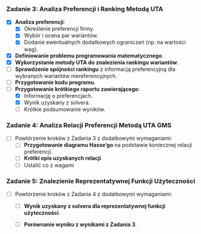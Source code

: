 ### Zadanie 3: Analiza Preferencji i Ranking Metodą UTA
- [X] **Analiza preferencji**:
  - [X] Określenie preferencji firmy.
  - [X] Wybór i ocena par wariantów.
  - [X] Dodanie ewentualnych dodatkowych ograniczeń (np. na wartości wag).
- [X] **Definiowanie problemu programowania matematycznego**.
- [X] **Wykorzystanie metody UTA do znalezienia rankingu wariantów**.
- [ ] **Sprawdzenie spójności rankingu** z informacją preferencyjną dla wybranych wariantów niereferencyjnych.
- [ ] **Przygotowanie kodu programu**.
- [ ] **Przygotowanie krótkiego raportu zawierającego**:
  - [X] Informację o preferencjach.
  - [X] Wynik uzyskany z solvera.
  - [ ] Krótkie podsumowanie wyników.

### Zadanie 4: Analiza Relacji Preferencji Metodą UTA GMS
- [ ] Powtórzenie kroków z Zadania 3 z dodatkowymi wymaganiami:
  - [ ] **Przygotowanie diagramu Hasse’go** na podstawie koniecznej relacji preferencji.
  - [ ] **Krótki opis uzyskanych relacji**.
  - [ ] Ustalić co z wagami

### Zadanie 5: Znalezienie Reprezentatywnej Funkcji Użyteczności
- [ ] Powtórzenie kroków z Zadania 4 z dodatkowymi wymaganiami:
  - [ ] **Wynik uzyskany z solvera dla reprezentatywnej funkcji użyteczności**.
  - [ ] **Porównanie wyniku z wynikami z Zadania 3**.

